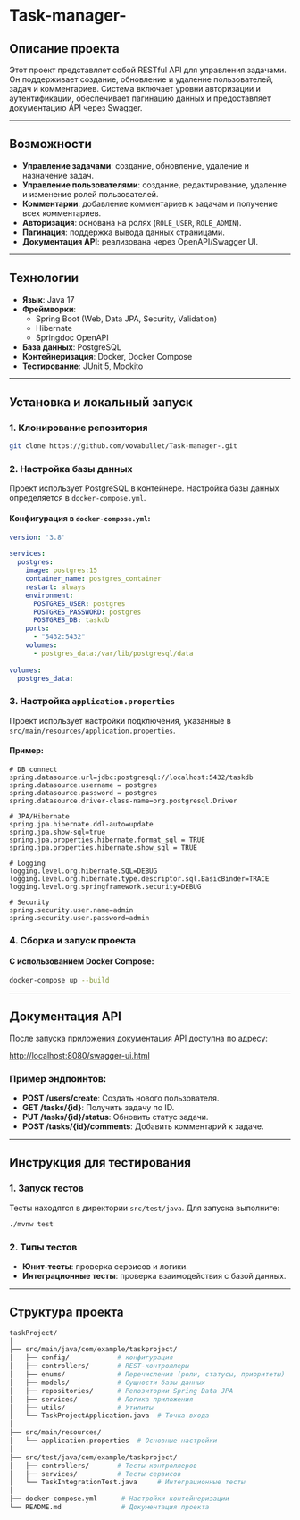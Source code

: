 # Task-manager-

## Описание проекта

Этот проект представляет собой RESTful API для управления задачами. Он поддерживает создание, обновление и удаление пользователей, задач и комментариев. Система включает уровни авторизации и аутентификации, обеспечивает пагинацию данных и предоставляет документацию API через Swagger.

---

## Возможности

- **Управление задачами**: создание, обновление, удаление и назначение задач.
- **Управление пользователями**: создание, редактирование, удаление и изменение ролей пользователей.
- **Комментарии**: добавление комментариев к задачам и получение всех комментариев.
- **Авторизация**: основана на ролях (`ROLE_USER`, `ROLE_ADMIN`).
- **Пагинация**: поддержка вывода данных страницами.
- **Документация API**: реализована через OpenAPI/Swagger UI.

---

## Технологии

- **Язык**: Java 17
- **Фреймворки**:
    - Spring Boot (Web, Data JPA, Security, Validation)
    - Hibernate
    - Springdoc OpenAPI
- **База данных**: PostgreSQL
- **Контейнеризация**: Docker, Docker Compose
- **Тестирование**: JUnit 5, Mockito

---

## Установка и локальный запуск

### 1. Клонирование репозитория


``` bash
git clone https://github.com/vovabullet/Task-manager-.git
```

### 2. Настройка базы данных

Проект использует PostgreSQL в контейнере. Настройка базы данных определяется в `docker-compose.yml`.

#### Конфигурация в `docker-compose.yml`:

``` yaml
version: '3.8'  
  
services:  
  postgres:  
    image: postgres:15  
    container_name: postgres_container  
    restart: always  
    environment:  
      POSTGRES_USER: postgres  
      POSTGRES_PASSWORD: postgres  
      POSTGRES_DB: taskdb  
    ports:  
      - "5432:5432"  
    volumes:  
      - postgres_data:/var/lib/postgresql/data  
  
volumes:  
  postgres_data:
```
### 3. Настройка `application.properties`

Проект использует настройки подключения, указанные в `src/main/resources/application.properties`.

#### Пример:

``` properties
# DB connect  
spring.datasource.url=jdbc:postgresql://localhost:5432/taskdb  
spring.datasource.username = postgres  
spring.datasource.password = postgres  
spring.datasource.driver-class-name=org.postgresql.Driver  
  
# JPA/Hibernate  
spring.jpa.hibernate.ddl-auto=update  
spring.jpa.show-sql=true  
spring.jpa.properties.hibernate.format_sql = TRUE  
spring.jpa.properties.hibernate.show_sql = TRUE  
  
# Logging  
logging.level.org.hibernate.SQL=DEBUG  
logging.level.org.hibernate.type.descriptor.sql.BasicBinder=TRACE  
logging.level.org.springframework.security=DEBUG  
  
# Security  
spring.security.user.name=admin  
spring.security.user.password=admin
```
### 4. Сборка и запуск проекта

#### С использованием Docker Compose:

``` bash
docker-compose up --build
```

---

## Документация API

После запуска приложения документация API доступна по адресу:

[http://localhost:8080/swagger-ui.html](http://localhost:8080/swagger-ui.html)

### Пример эндпоинтов:

- **POST /users/create**: Создать нового пользователя.
- **GET /tasks/{id}**: Получить задачу по ID.
- **PUT /tasks/{id}/status**: Обновить статус задачи.
- **POST /tasks/{id}/comments**: Добавить комментарий к задаче.

---

## Инструкция для тестирования

### 1. Запуск тестов

Тесты находятся в директории `src/test/java`. Для запуска выполните:

``` bash
./mvnw test
```
### 2. Типы тестов

- **Юнит-тесты**: проверка сервисов и логики.
- **Интеграционные тесты**: проверка взаимодействия с базой данных.

---

## Структура проекта

``` bash
taskProject/
│
├── src/main/java/com/example/taskproject/
│   ├── config/            # конфигурация
│   ├── controllers/       # REST-контроллеры
│   ├── enums/             # Перечисления (роли, статусы, приоритеты)
│   ├── models/            # Сущности базы данных
│   ├── repositories/      # Репозитории Spring Data JPA
│   ├── services/          # Логика приложения
│   ├── utils/             # Утилиты
│   └── TaskProjectApplication.java  # Точка входа
│
├── src/main/resources/
│   └── application.properties  # Основные настройки
│
├── src/test/java/com/example/taskproject/
│   ├── controllers/       # Тесты контроллеров
│   ├── services/          # Тесты сервисов
│   └── TaskIntegrationTest.java     # Интеграционные тесты
│
├── docker-compose.yml      # Настройки контейнеризации
└── README.md               # Документация проекта
```
